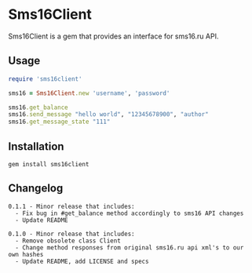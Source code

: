 # Sms16Client

Sms16Client is a gem that provides an interface for sms16.ru API.

## Usage

```ruby
require 'sms16client'

sms16 = Sms16Client.new 'username', 'password'

sms16.get_balance
sms16.send_message "hello world", "12345678900", "author"
sms16.get_message_state "111"
```

## Installation

    gem install sms16client

## Changelog

    0.1.1 - Minor release that includes:
      - Fix bug in #get_balance method accordingly to sms16 API changes
      - Update README

    0.1.0 - Minor release that includes:
      - Remove obsolete class Client
      - Change method responses from original sms16.ru api xml's to our own hashes
      - Update README, add LICENSE and specs
